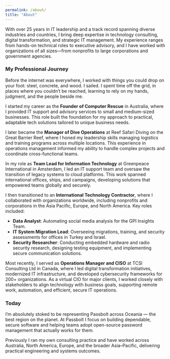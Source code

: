 ```yaml
---
permalink: /about/
title: "About"
---
```


With over 25 years in IT leadership and a track record spanning diverse industries and countries, I bring deep expertise in technology consulting, digital transformation, and strategic IT management. My experience ranges from hands-on technical roles to executive advisory, and I have worked with organizations of all sizes—from nonprofits to large corporations and government agencies.

### My Professional Journey

Before the internet was everywhere, I worked with things you could drop on your foot: steel, concrete, and wood. I sailed. I spent time off the grid, in places where you couldn’t be reached, learning to rely on my hands, judgment, and the people beside me.

I started my career as the **Founder of Computer Rescue** in Australia, where I provided IT support and advisory services to small and medium-sized businesses. This role built the foundation for my approach to practical, adaptable tech solutions tailored to unique business needs.

I later became the **Manager of Dive Operations** at Reef Safari Diving on the Great Barrier Reef, where I honed my leadership skills managing logistics and training programs across multiple locations. This experience in operations management informed my ability to handle complex projects and coordinate cross-functional teams.

In my role as **Team Lead for Information Technology** at Greenpeace International in Amsterdam, I led an IT support team and oversaw the transition of legacy systems to cloud platforms. This work spanned international offices, ships, and campaigns, developing solutions that empowered teams globally and securely.

I then transitioned to an **International Technology Contractor**, where I collaborated with organizations worldwide, including nonprofits and corporations in the Asia Pacific, Europe, and North America. Key roles included:
- **Data Analyst**: Automating social media analysis for the GPI Insights Team.
- **IT System Migration Lead**: Overseeing migrations, training, and security assessments for offices in Turkey and Israel.
- **Security Researcher**: Conducting embedded hardware and radio security research, designing testing equipment, and implementing secure communication solutions.

Most recently, I served as **Operations Manager and CISO** at TCSI Consulting Ltd in Canada, where I led digital transformation initiatives, modernized IT infrastructure, and developed cybersecurity frameworks for 200+ organizations. As a virtual CIO for major clients, I worked closely with stakeholders to align technology with business goals, supporting remote work, automation, and efficient, secure IT operations.

### Today

I’m absolutely stoked to be representing Passbolt across Oceania — the best region on the planet. At Passbolt I focus on building dependable, secure software and helping teams adopt open-source password management that actually works for them.

Previously I ran my own consulting practice and have worked across Australia, North America, Europe, and the broader Asia–Pacific, delivering practical engineering and systems outcomes.


